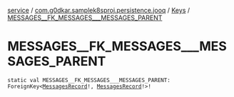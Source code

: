 [service](../../index.md) / [com.g0dkar.samplek8sproj.persistence.jooq](../index.md) / [Keys](index.md) / [MESSAGES__FK_MESSAGES___MESSAGES_PARENT](./-m-e-s-s-a-g-e-s__-f-k_-m-e-s-s-a-g-e-s___-m-e-s-s-a-g-e-s_-p-a-r-e-n-t.md)

# MESSAGES__FK_MESSAGES___MESSAGES_PARENT

`static val MESSAGES__FK_MESSAGES___MESSAGES_PARENT: ForeignKey<`[`MessagesRecord`](../../com.g0dkar.samplek8sproj.persistence.jooq.tables.records/-messages-record/index.md)`!, `[`MessagesRecord`](../../com.g0dkar.samplek8sproj.persistence.jooq.tables.records/-messages-record/index.md)`!>!`